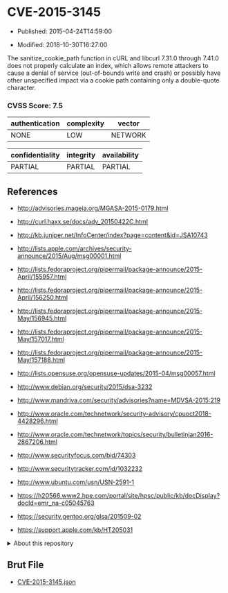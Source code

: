 # CVE-2015-3145

- Published: 2015-04-24T14:59:00

- Modified: 2018-10-30T16:27:00

The sanitize_cookie_path function in cURL and libcurl 7.31.0 through 7.41.0 does not properly calculate an index, which allows remote attackers to cause a denial of service (out-of-bounds write and crash) or possibly have other unspecified impact via a cookie path containing only a double-quote character.

### CVSS Score: **7.5**

| authentication | complexity | vector |
| --- | --- | --- |
| NONE | LOW | NETWORK |

| confidentiality | integrity | availability |
| --- | --- | --- |
| PARTIAL | PARTIAL | PARTIAL |

## References

* http://advisories.mageia.org/MGASA-2015-0179.html

* http://curl.haxx.se/docs/adv_20150422C.html

* http://kb.juniper.net/InfoCenter/index?page=content&id=JSA10743

* http://lists.apple.com/archives/security-announce/2015/Aug/msg00001.html

* http://lists.fedoraproject.org/pipermail/package-announce/2015-April/155957.html

* http://lists.fedoraproject.org/pipermail/package-announce/2015-April/156250.html

* http://lists.fedoraproject.org/pipermail/package-announce/2015-May/156945.html

* http://lists.fedoraproject.org/pipermail/package-announce/2015-May/157017.html

* http://lists.fedoraproject.org/pipermail/package-announce/2015-May/157188.html

* http://lists.opensuse.org/opensuse-updates/2015-04/msg00057.html

* http://www.debian.org/security/2015/dsa-3232

* http://www.mandriva.com/security/advisories?name=MDVSA-2015:219

* http://www.oracle.com/technetwork/security-advisory/cpuoct2018-4428296.html

* http://www.oracle.com/technetwork/topics/security/bulletinjan2016-2867206.html

* http://www.securityfocus.com/bid/74303

* http://www.securitytracker.com/id/1032232

* http://www.ubuntu.com/usn/USN-2591-1

* https://h20566.www2.hpe.com/portal/site/hpsc/public/kb/docDisplay?docId=emr_na-c05045763

* https://security.gentoo.org/glsa/201509-02

* https://support.apple.com/kb/HT205031

<details>
<summary>About this repository</summary> 

  This repository is part of the project [Live Hack CVE](https://github.com/Live-Hack-CVE). Main website can be found [www.live-hack.org](https://www.live-hack.org) 
  
  Made by [Sn0wAlice](https://github.com/Sn0wAlice) for the people that care about security and need to have a feed of the latest CVEs. Hope you enjoy it, don't forget to star the repo and follow me on [Twitter](https://twitter.com/Sn0wAlice) and [Github](https://github.com/Sn0wAlice). And that is my [personnal website](https://www.alice-snow.me/)

  - [Home Page](https://github.com/Live-Hack-CVE)
  - [Framework](https://github.com/Live-Hack-CVE/cve-framework)
  - [CVE database](https://github.com/Live-Hack-CVE/full_database)
  - [Changelog](https://github.com/Live-Hack-CVE/Changelog)
</details>

## Brut File

* [CVE-2015-3145.json](https://raw.githubusercontent.com/Live-Hack-CVE/full_database/main/cves/2015/CVE-2015-3145.json)

